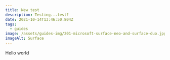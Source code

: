 ```yaml
---
title: New test
description: Testing...test?
date: 2021-10-14T13:46:50.804Z
tags:
  - guides
image: /assets/guides-img/201-microsoft-surface-neo-and-surface-duo.jpg
imageAlt: Surface
---
```

Hello world